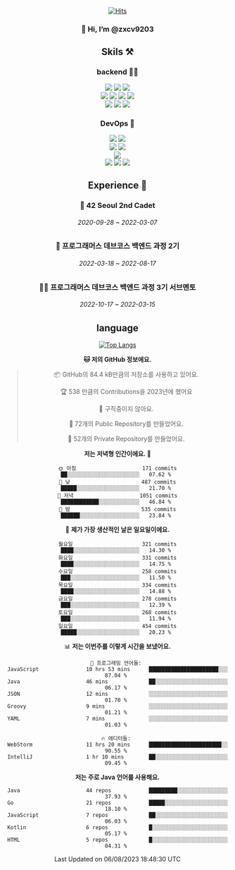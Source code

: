 <div align="center">

[![Hits](https://hits.seeyoufarm.com/api/count/incr/badge.svg?url=https%3A%2F%2Fgithub.com%2Fzxcv9203%2Fhit-counter&count_bg=%23FF7272&title_bg=%23324C2E&icon=codeigniter.svg&icon_color=%23DD5B5B&title=%EB%B0%A9%EB%AC%B8%EC%9E%90&edge_flat=false)](https://hits.seeyoufarm.com)
  
### 👋 Hi, I’m @zxcv9203

## Skils ⚒️
### backend 🧑‍💻
  
<img src="https://img.shields.io/badge/Java-FF6600?style=flat-square&logo=buymeacoffee&logoColor=white"/>
<img src="https://img.shields.io/badge/Go-0099FF?style=flat-square&logo=go&logoColor=white"/>
<img src="https://img.shields.io/badge/Kotlin-7F52FF?style=flat-square&logo=kotlin&logoColor=white"/>
  
  
<br />
  
<img src="https://img.shields.io/badge/Spring-339933?style=flat-square&logo=Spring&logoColor=white"/>
<img src="https://img.shields.io/badge/Spring Boot-339933?style=flat-square&logo=Spring Boot&logoColor=white"/>
<img src="https://img.shields.io/badge/Spring Security-339933?style=flat-square&logo=Spring Security&logoColor=white"/>
  
<img src="https://img.shields.io/badge/Spring Data JPA-339933?style=flat-square&logo=Hibernate&logoColor=white"/>

<br />
  
  <img src="https://img.shields.io/badge/mysql-0099FF?style=flat-square&logo=mysql&logoColor=white"/>
  <img src="https://img.shields.io/badge/mariadb-0099FF?style=flat-square&logo=mariadb&logoColor=white"/>
  <img src="https://img.shields.io/badge/mongoDB-47A248?style=flat-square&logo=mongodb&logoColor=white"/>
  
  
### DevOps 🚀
  
  <img src="https://img.shields.io/badge/docker-2496ED?style=flat-square&logo=docker&logoColor=white"/>
  <img src="https://img.shields.io/badge/kubernetes-326CE5?style=flat-square&logo=kubernetes&logoColor=white"/>
  
  <br />
  
  <img src="https://img.shields.io/badge/Github Actions-2088FF?style=flat-square&logo=githubactions&logoColor=white"/>
  <img src="https://img.shields.io/badge/Jenkins-D24939?style=flat-square&logo=jenkins&logoColor=white"/>
  
  
  <br />
  <img src="https://img.shields.io/badge/terraform-7B42BC?style=flat-square&logo=terraform&logoColor=white"/>
  
  <br />
  <img src="https://img.shields.io/badge/Amazon AWS-232F3E?style=flat-square&logo=Amazon AWS&logoColor=white"/>

  <img src="https://img.shields.io/badge/GCP-4285F4?style=flat-square&logo=googlecloud&logoColor=white"/>
  <img src="https://img.shields.io/badge/NCP-03C75A?style=flat-square&logo=naver&logoColor=white"/>
  
  
  
## Experience 🏃
  
### 🏫 42 Seoul 2nd Cadet
  ###### 2020-09-28 ~ 2022-03-07
  
### 🏫 프로그래머스 데브코스 백엔드 과정 2기 
  ###### 2022-03-18 ~ 2022-08-17
  
### 🧑‍🏫 프로그래머스 데브코스 백엔드 과정 3기 서브멘토 
  ###### 2022-10-17 ~ 2022-03-15

## language

[![Top Langs](https://github-readme-stats.vercel.app/api/top-langs/?username=zxcv9203&hide=html&exclude_repo=zxcv9203.github.io,golB&theme=grate-gatsby)](https://github.com/zxcv9203/github-readme-stats)
  
<!--START_SECTION:waka-->
**🐱 저의 GitHub 정보에요.** 

> 📦 GitHub의 84.4 kB만큼의 저장소를 사용하고 있어요. 
 > 
> 🏆 538 만큼의 Contributions을 2023년에 했어요
 > 
> 🚫 구직중이지 않아요.
 > 
> 📜 72개의 Public Repository를 만들었어요. 
 > 
> 🔑 52개의 Private Repository를 만들었어요. 
 > 
**저는 저녁형 인간이에요. 🦉** 

```text
🌞 아침                     171 commits         ██░░░░░░░░░░░░░░░░░░░░░░░   07.62 % 
🌆 낮　                     487 commits         █████░░░░░░░░░░░░░░░░░░░░   21.70 % 
🌃 저녁                     1051 commits        ████████████░░░░░░░░░░░░░   46.84 % 
🌙 밤　                     535 commits         ██████░░░░░░░░░░░░░░░░░░░   23.84 % 
```
📅 **제가 가장 생산적인 날은 일요일이에요.** 

```text
월요일                      321 commits         ████░░░░░░░░░░░░░░░░░░░░░   14.30 % 
화요일                      331 commits         ████░░░░░░░░░░░░░░░░░░░░░   14.75 % 
수요일                      258 commits         ███░░░░░░░░░░░░░░░░░░░░░░   11.50 % 
목요일                      334 commits         ████░░░░░░░░░░░░░░░░░░░░░   14.88 % 
금요일                      278 commits         ███░░░░░░░░░░░░░░░░░░░░░░   12.39 % 
토요일                      268 commits         ███░░░░░░░░░░░░░░░░░░░░░░   11.94 % 
일요일                      454 commits         █████░░░░░░░░░░░░░░░░░░░░   20.23 % 
```


📊 **저는 이번주를 이렇게 시간을 보냈어요.** 

```text
💬 프로그래밍 언어들: 
JavaScript               10 hrs 53 mins      ██████████████████████░░░   87.04 % 
Java                     46 mins             ██░░░░░░░░░░░░░░░░░░░░░░░   06.17 % 
JSON                     12 mins             ░░░░░░░░░░░░░░░░░░░░░░░░░   01.70 % 
Groovy                   9 mins              ░░░░░░░░░░░░░░░░░░░░░░░░░   01.21 % 
YAML                     7 mins              ░░░░░░░░░░░░░░░░░░░░░░░░░   01.03 % 

🔥 에디터들: 
WebStorm                 11 hrs 20 mins      ███████████████████████░░   90.55 % 
IntelliJ                 1 hr 10 mins        ██░░░░░░░░░░░░░░░░░░░░░░░   09.45 % 
```

**저는 주로 Java 언어를 사용해요.** 

```text
Java                     44 repos            █████████░░░░░░░░░░░░░░░░   37.93 % 
Go                       21 repos            █████░░░░░░░░░░░░░░░░░░░░   18.10 % 
JavaScript               7 repos             ██░░░░░░░░░░░░░░░░░░░░░░░   06.03 % 
Kotlin                   6 repos             █░░░░░░░░░░░░░░░░░░░░░░░░   05.17 % 
HTML                     5 repos             █░░░░░░░░░░░░░░░░░░░░░░░░   04.31 % 
```




 Last Updated on 06/08/2023 18:48:30 UTC
<!--END_SECTION:waka-->
  
</div>

